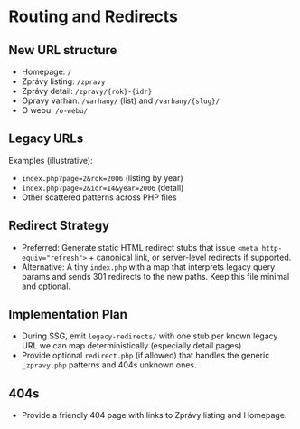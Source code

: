 # Routing and Redirects

## New URL structure

- Homepage: `/`
- Zprávy listing: `/zpravy`
- Zprávy detail: `/zpravy/{rok}-{idr}`
- Opravy varhan: `/varhany/` (list) and `/varhany/{slug}/`
- O webu: `/o-webu/`

## Legacy URLs

Examples (illustrative):
- `index.php?page=2&rok=2006` (listing by year)
- `index.php?page=2&idr=14&year=2006` (detail)
- Other scattered patterns across PHP files

## Redirect Strategy

- Preferred: Generate static HTML redirect stubs that issue `<meta http-equiv="refresh">` + canonical link, or server-level redirects if supported.
- Alternative: A tiny `index.php` with a map that interprets legacy query params and sends 301 redirects to the new paths. Keep this file minimal and optional.

## Implementation Plan

- During SSG, emit `legacy-redirects/` with one stub per known legacy URL we can map deterministically (especially detail pages).
- Provide optional `redirect.php` (if allowed) that handles the generic `_zpravy.php` patterns and 404s unknown ones.

## 404s

- Provide a friendly 404 page with links to Zprávy listing and Homepage.
